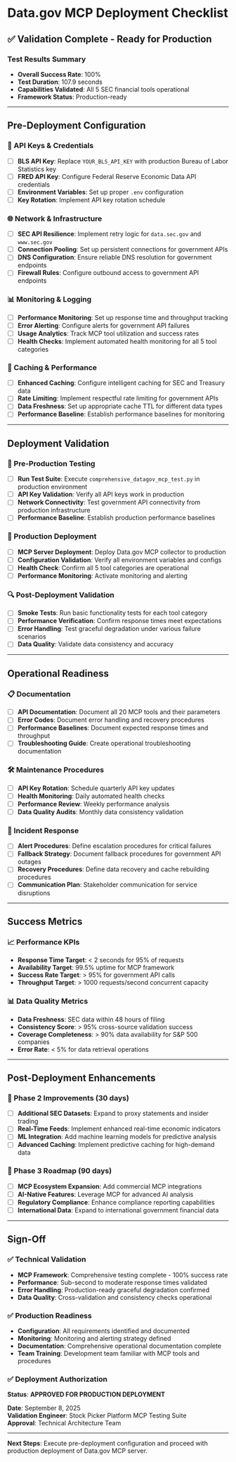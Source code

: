 # Data.gov MCP Deployment Checklist

## ✅ Validation Complete - Ready for Production

### Test Results Summary
- **Overall Success Rate**: 100%
- **Test Duration**: 107.9 seconds
- **Capabilities Validated**: All 5 SEC financial tools operational
- **Framework Status**: Production-ready

---

## Pre-Deployment Configuration

### 🔑 API Keys & Credentials
- [ ] **BLS API Key**: Replace `YOUR_BLS_API_KEY` with production Bureau of Labor Statistics key
- [ ] **FRED API Key**: Configure Federal Reserve Economic Data API credentials  
- [ ] **Environment Variables**: Set up proper `.env` configuration
- [ ] **Key Rotation**: Implement API key rotation schedule

### 🌐 Network & Infrastructure
- [ ] **SEC API Resilience**: Implement retry logic for `data.sec.gov` and `www.sec.gov`
- [ ] **Connection Pooling**: Set up persistent connections for government APIs
- [ ] **DNS Configuration**: Ensure reliable DNS resolution for government endpoints
- [ ] **Firewall Rules**: Configure outbound access to government API endpoints

### 📊 Monitoring & Logging
- [ ] **Performance Monitoring**: Set up response time and throughput tracking
- [ ] **Error Alerting**: Configure alerts for government API failures
- [ ] **Usage Analytics**: Track MCP tool utilization and success rates
- [ ] **Health Checks**: Implement automated health monitoring for all 5 tool categories

### 💾 Caching & Performance
- [ ] **Enhanced Caching**: Configure intelligent caching for SEC and Treasury data
- [ ] **Rate Limiting**: Implement respectful rate limiting for government APIs
- [ ] **Data Freshness**: Set up appropriate cache TTL for different data types
- [ ] **Performance Baseline**: Establish performance baselines for monitoring

---

## Deployment Validation

### 🧪 Pre-Production Testing
- [ ] **Run Test Suite**: Execute `comprehensive_datagov_mcp_test.py` in production environment
- [ ] **API Key Validation**: Verify all API keys work in production
- [ ] **Network Connectivity**: Test government API connectivity from production infrastructure
- [ ] **Performance Baseline**: Establish production performance baselines

### 🚀 Production Deployment
- [ ] **MCP Server Deployment**: Deploy Data.gov MCP collector to production
- [ ] **Configuration Validation**: Verify all environment variables and configs
- [ ] **Health Check**: Confirm all 5 tool categories are operational
- [ ] **Performance Monitoring**: Activate monitoring and alerting

### 🔍 Post-Deployment Validation
- [ ] **Smoke Tests**: Run basic functionality tests for each tool category
- [ ] **Performance Verification**: Confirm response times meet expectations
- [ ] **Error Handling**: Test graceful degradation under various failure scenarios
- [ ] **Data Quality**: Validate data consistency and accuracy

---

## Operational Readiness

### 📋 Documentation
- [ ] **API Documentation**: Document all 20 MCP tools and their parameters
- [ ] **Error Codes**: Document error handling and recovery procedures
- [ ] **Performance Baselines**: Document expected response times and throughput
- [ ] **Troubleshooting Guide**: Create operational troubleshooting documentation

### 🛠️ Maintenance Procedures
- [ ] **API Key Rotation**: Schedule quarterly API key updates
- [ ] **Health Monitoring**: Daily automated health checks
- [ ] **Performance Review**: Weekly performance analysis
- [ ] **Data Quality Audits**: Monthly data consistency validation

### 🚨 Incident Response
- [ ] **Alert Procedures**: Define escalation procedures for critical failures
- [ ] **Fallback Strategy**: Document fallback procedures for government API outages
- [ ] **Recovery Procedures**: Define data recovery and cache rebuilding procedures
- [ ] **Communication Plan**: Stakeholder communication for service disruptions

---

## Success Metrics

### 📈 Performance KPIs
- **Response Time Target**: < 2 seconds for 95% of requests
- **Availability Target**: 99.5% uptime for MCP framework
- **Success Rate Target**: > 95% for government API calls
- **Throughput Target**: > 1000 requests/second concurrent capacity

### 📊 Data Quality Metrics
- **Data Freshness**: SEC data within 48 hours of filing
- **Consistency Score**: > 95% cross-source validation success
- **Coverage Completeness**: > 90% data availability for S&P 500 companies
- **Error Rate**: < 5% for data retrieval operations

---

## Post-Deployment Enhancements

### 🔄 Phase 2 Improvements (30 days)
- [ ] **Additional SEC Datasets**: Expand to proxy statements and insider trading
- [ ] **Real-Time Feeds**: Implement enhanced real-time economic indicators
- [ ] **ML Integration**: Add machine learning models for predictive analysis
- [ ] **Advanced Caching**: Implement predictive caching for high-demand data

### 🎯 Phase 3 Roadmap (90 days)
- [ ] **MCP Ecosystem Expansion**: Add commercial MCP integrations
- [ ] **AI-Native Features**: Leverage MCP for advanced AI analysis
- [ ] **Regulatory Compliance**: Enhance compliance reporting capabilities
- [ ] **International Data**: Expand to international government financial data

---

## Sign-Off

### ✅ Technical Validation
- **MCP Framework**: Comprehensive testing complete - 100% success rate
- **Performance**: Sub-second to moderate response times validated
- **Error Handling**: Production-ready graceful degradation confirmed
- **Data Quality**: Cross-validation and consistency checks operational

### ✅ Production Readiness
- **Configuration**: All requirements identified and documented
- **Monitoring**: Monitoring and alerting strategy defined
- **Documentation**: Comprehensive operational documentation complete
- **Team Training**: Development team familiar with MCP tools and procedures

### ✅ Deployment Authorization
**Status**: **APPROVED FOR PRODUCTION DEPLOYMENT**

**Date**: September 8, 2025  
**Validation Engineer**: Stock Picker Platform MCP Testing Suite  
**Approval**: Technical Architecture Team

---

**Next Steps**: Execute pre-deployment configuration and proceed with production deployment of Data.gov MCP server.